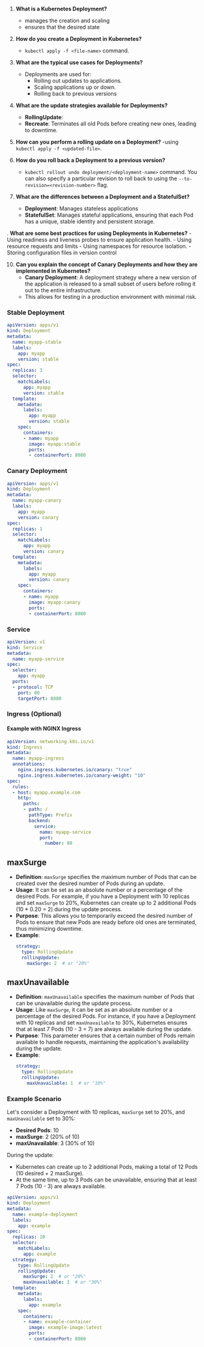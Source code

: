 
1. **What is a Kubernetes Deployment?**
   - manages the creation and scaling
   - ensures that the desired state

2. **How do you create a Deployment in Kubernetes?**
   - `kubectl apply -f <file-name>` command. 

3. **What are the typical use cases for Deployments?**
   - Deployments are used for:
     - Rolling out updates to applications.
     - Scaling applications up or down.
     - Rolling back to previous versions

4. **What are the update strategies available for Deployments?**
     - **RollingUpdate**: 
     - **Recreate**: Terminates all old Pods before creating new ones, leading to downtime.

5. **How can you perform a rolling update on a Deployment?**
   -using `kubectl apply -f <updated-file>`. 

6. **How do you roll back a Deployment to a previous version?**
   -  `kubectl rollout undo deployment/<deployment-name>` command. 
   You can also specify a particular revision to roll back to using the `--to-revision=<revision-number>` flag.


7. **What are the differences between a Deployment and a StatefulSet?**
   - **Deployment**: Manages stateless applications
   - **StatefulSet**: Manages stateful applications, ensuring that each Pod has a unique, stable identity and persistent storage.

. **What are some best practices for using Deployments in Kubernetes?**
     - Using readiness and liveness probes to ensure application health.
     - Using resource requests and limits
     - Using namespaces for resource isolation.
     - Storing configuration files in version control

10. **Can you explain the concept of Canary Deployments and how they are implemented in Kubernetes?**
    - **Canary Deployment**: A deployment strategy where a new version of the application is released to a small subset of users before rolling it out to the entire infrastructure. 
    - This allows for testing in a production environment with minimal risk.

### **Stable Deployment**

```yaml
apiVersion: apps/v1
kind: Deployment
metadata:
  name: myapp-stable
  labels:
    app: myapp
    version: stable
spec:
  replicas: 3
  selector:
    matchLabels:
      app: myapp
      version: stable
  template:
    metadata:
      labels:
        app: myapp
        version: stable
    spec:
      containers:
      - name: myapp
        image: myapp:stable
        ports:
        - containerPort: 8080
```

### **Canary Deployment**

```yaml
apiVersion: apps/v1
kind: Deployment
metadata:
  name: myapp-canary
  labels:
    app: myapp
    version: canary
spec:
  replicas: 1  
  selector:
    matchLabels:
      app: myapp
      version: canary
  template:
    metadata:
      labels:
        app: myapp
        version: canary
    spec:
      containers:
      - name: myapp
        image: myapp:canary
        ports:
        - containerPort: 8080
```

### **Service**

```yaml
apiVersion: v1
kind: Service
metadata:
  name: myapp-service
spec:
  selector:
    app: myapp
  ports:
  - protocol: TCP
    port: 80
    targetPort: 8080
```

### **Ingress (Optional)**
#### **Example with NGINX Ingress**

```yaml
apiVersion: networking.k8s.io/v1
kind: Ingress
metadata:
  name: myapp-ingress
  annotations:
    nginx.ingress.kubernetes.io/canary: "true"
    nginx.ingress.kubernetes.io/canary-weight: "10"  
spec:
  rules:
  - host: myapp.example.com
    http:
      paths:
      - path: /
        pathType: Prefix
        backend:
          service:
            name: myapp-service
            port:
              number: 80
```

## **maxSurge**

- **Definition**: `maxSurge` specifies the maximum number of Pods that can be created over the desired number of Pods during an update.
- **Usage**: It can be set as an absolute number or a percentage of the desired Pods. For example, if you have a Deployment with 10 replicas and set `maxSurge` to 20%, Kubernetes can create up to 2 additional Pods (10 * 0.20 = 2) during the update process.
- **Purpose**: This allows you to temporarily exceed the desired number of Pods to ensure that new Pods are ready before old ones are terminated, thus minimizing downtime.
- **Example**:
  ```yaml
  strategy:
    type: RollingUpdate
    rollingUpdate:
      maxSurge: 2  # or "20%"
  ```

## **maxUnavailable**

- **Definition**: `maxUnavailable` specifies the maximum number of Pods that can be unavailable during the update process.
- **Usage**: Like `maxSurge`, it can be set as an absolute number or a percentage of the desired Pods. For instance, if you have a Deployment with 10 replicas and set `maxUnavailable` to 30%, Kubernetes ensures that at least 7 Pods (10 - 3 = 7) are always available during the update.
- **Purpose**: This parameter ensures that a certain number of Pods remain available to handle requests, maintaining the application's availability during the update.
- **Example**:
  ```yaml
  strategy:
    type: RollingUpdate
    rollingUpdate:
      maxUnavailable: 1  # or "10%"
  ```


### **Example Scenario**

Let's consider a Deployment with 10 replicas, `maxSurge` set to 20%, and `maxUnavailable` set to 30%:
- **Desired Pods**: 10
- **maxSurge**: 2 (20% of 10)
- **maxUnavailable**: 3 (30% of 10)

During the update:
- Kubernetes can create up to 2 additional Pods, making a total of 12 Pods (10 desired + 2 maxSurge).
- At the same time, up to 3 Pods can be unavailable, ensuring that at least 7 Pods (10 - 3) are always available.

```yaml
apiVersion: apps/v1
kind: Deployment
metadata:
  name: example-deployment
  labels:
    app: example
spec:
  replicas: 10
  selector:
    matchLabels:
      app: example
  strategy:
    type: RollingUpdate
    rollingUpdate:
      maxSurge: 2  # or "20%"
      maxUnavailable: 3  # or "30%"
  template:
    metadata:
      labels:
        app: example
    spec:
      containers:
      - name: example-container
        image: example-image:latest
        ports:
        - containerPort: 8080
```